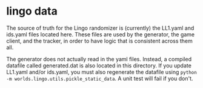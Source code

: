 # lingo data

The source of truth for the Lingo randomizer is (currently) the LL1.yaml and ids.yaml files located here. These files are used by the generator, the game client, and the tracker, in order to have logic that is consistent across them all.

The generator does not actually read in the yaml files. Instead, a compiled datafile called generated.dat is also located in this directory. If you update LL1.yaml and/or ids.yaml, you must also regenerate the datafile using `python -m worlds.lingo.utils.pickle_static_data`. A unit test will fail if you don't.
